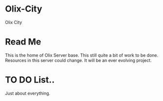 # Olix-City
Olix City

# Read Me
This is the home of Olix Server base. This still quite a bit of work to be done. Resources in this server could change. It will be an ever evolving project. 

# TO DO List.. 
Just about everything. 
